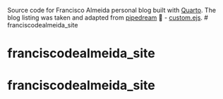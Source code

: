 Source code for Francisco Almeida personal blog built with [Quarto](https://quarto.org/). The blog listing was taken and adapted from [pipedream](https://github.com/ivelasq/pipedream) 💫 - [custom.ejs](https://github.com/ivelasq/pipedream/blob/main/custom.ejs). # franciscodealmeida_site
# franciscodealmeida_site
# franciscodealmeida_site
